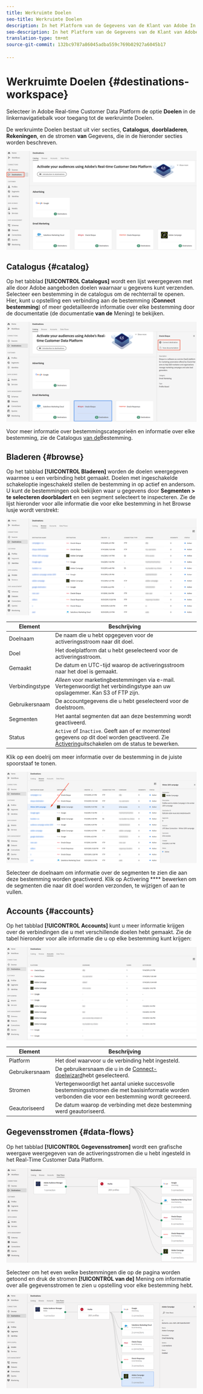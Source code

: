 ```yaml
---
title: Werkruimte Doelen
seo-title: Werkruimte Doelen
description: In het Platform van de Gegevens van de Klant van Adobe In real time, uitgezochte Doelen van de linkernavigatiebar om tot de bestemmingswerkruimte toegang te hebben.
seo-description: In het Platform van de Gegevens van de Klant van Adobe In real time, uitgezochte Doelen van de linkernavigatiebar om tot de bestemmingswerkruimte toegang te hebben.
translation-type: tm+mt
source-git-commit: 132bc9787a86045adba559c769b02927a6045b17

---
```



# Werkruimte Doelen {#destinations-workspace}

Selecteer in Adobe Real-time Customer Data Platform de optie **Doelen** in de linkernavigatiebalk voor toegang tot de werkruimte Doelen.

De werkruimte Doelen bestaat uit vier secties, **Catalogus**, **doorbladeren**, **Rekeningen**, en de stromen **van** Gegevens, die in de hieronder secties worden beschreven.

![Overzicht van bestemmingen](/help/rtcdp/destinations/assets/destinations-overview.png)

## Catalogus {#catalog}

Op het tabblad **[!UICONTROL Catalogus]** wordt een lijst weergegeven met alle door Adobe aangeboden doelen waarnaar u gegevens kunt verzenden. Selecteer een bestemming in de catalogus om de rechterrail te openen. Hier, kunt u opstelling een verbinding aan de bestemming (**Connect bestemming**) of meer gedetailleerde informatie over elke bestemming door de documentatie (de documentatie **van de** Mening) te bekijken.

![Opties voor doelcatalogus](/help/rtcdp/destinations/assets/destination-ui-catalog-options.png)

Voor meer informatie over bestemmingscategorieën en informatie over elke bestemming, zie de Catalogus [van de](/help/rtcdp/destinations/destinations-catalog.md)Bestemming.

## Bladeren {#browse}

Op het tabblad **[!UICONTROL Bladeren]** worden de doelen weergegeven waarmee u een verbinding hebt gemaakt. Doelen met ingeschakelde schakeloptie ingeschakeld stellen de bestemming in op actief en andersom. U kunt de bestemmingen ook bekijken waar u gegevens door **Segmenten > te selecteren doorbladert** en een segment selecteert te inspecteren. Zie de lijst hieronder voor alle informatie die voor elke bestemming in het Browse lusje wordt verstrekt:

![Tabblad Bladeren](/help/rtcdp/destinations/assets/browse-tab.png)

| Element | Beschrijving |
---------|----------
| Doelnaam | De naam die u hebt opgegeven voor de activeringsstroom naar dit doel. |
| Doel | Het doelplatform dat u hebt geselecteerd voor de activeringsstroom. |
| Gemaakt | De datum en UTC-tijd waarop de activeringsstroom naar het doel is gemaakt. |
| Verbindingstype | *Alleen* voor marketingbestemmingen via e-mail. Vertegenwoordigt het verbindingstype aan uw opslagemmer. Kan S3 of FTP zijn. |
| Gebruikersnaam | De accountgegevens die u hebt geselecteerd voor de doelstroom. |
| Segmenten | Het aantal segmenten dat aan deze bestemming wordt geactiveerd. |
| Status | `Active` of `Inactive`. Geeft aan of er momenteel gegevens op dit doel worden geactiveerd. Zie [Activering](/help/rtcdp/destinations/activate-destinations.md#disable-activation)uitschakelen om de status te bewerken. |

Klik op een doelrij om meer informatie over de bestemming in de juiste spoorstaaf te tonen.

![Doelrij klikken](/help/rtcdp/destinations/assets/click-destination-row.png)

Selecteer de doelnaam om informatie over de segmenten te zien die aan deze bestemming worden geactiveerd. Klik op Activering **** bewerken om de segmenten die naar dit doel worden verzonden, te wijzigen of aan te vullen.

## Accounts {#accounts}

Op het tabblad **[!UICONTROL Accounts]** kunt u meer informatie krijgen over de verbindingen die u met verschillende doelen hebt gemaakt. Zie de tabel hieronder voor alle informatie die u op elke bestemming kunt krijgen:

![Het tabblad Accounts](/help/rtcdp/destinations/assets/accounts-tab.png)

| Element | Beschrijving |
---------|----------
| Platform | Het doel waarvoor u de verbinding hebt ingesteld. |
| Gebruikersnaam | De gebruikersnaam die u in de [Connect-doelwizard](/help/rtcdp/destinations/email-marketing-destinations.md#connect-destination)hebt geselecteerd. |
| Stromen | Vertegenwoordigt het aantal unieke succesvolle bestemmingsstromen die met basisinformatie worden verbonden die voor een bestemming wordt gecreeerd. |
| Geautoriseerd | De datum waarop de verbinding met deze bestemming werd geautoriseerd. |

## Gegevensstromen {#data-flows}

Op het tabblad **[!UICONTROL Gegevensstromen]** wordt een grafische weergave weergegeven van de activeringsstromen die u hebt ingesteld in het Real-Time Customer Data Platform.

![Data-flows1](/help/rtcdp/destinations/assets/data-flows1.png)

Selecteer om het even welke bestemmingen die op de pagina worden getoond en druk de stromen **[!UICONTROL van de]** Mening om informatie over alle gegevensstromen te zien u opstelling voor elke bestemming hebt.

![Data-flows2](/help/rtcdp/destinations/assets/data-flows2.png)